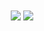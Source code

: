 <div align="center">
  <img align="center" src="https://github-readme-stats.vercel.app/api?username=FoO-511&show_icons=true&theme=dark"/>

  <img align="center" src="https://github-readme-stats.vercel.app/api/top-langs/?username=FoO-511&layout=compact&theme=dark"/>
</div>
<br />




